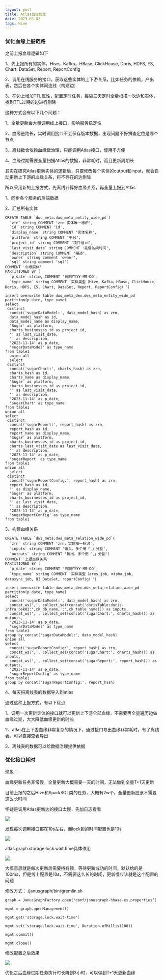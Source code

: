 ```yaml
---
layout: post
title: Atlas血缘优化
date: 2023-03-02
tags: Hive
---
```


### 优化血缘上报链路

之前上报血缘逻辑如下

1、先上报所有的实体，Hive，Kafka，HBase, ClickHouse, Doris, HDFS, ES, Chart, DataSet, Report, ReportConfig

2、调用在线服务的接口，获取这些实体的上下游关系，比如任务的依赖，产出表，然后在各个实体间连线（构建边）

3、在边上增加TTL属性，配置定时任务，每隔三天定时全量扫描一次边和实体，找到TTL过期的边进行删除

这种方式会有以下几个问题：

1、全量更新会大量调用线上接口，影响服务稳定性

2、血缘链路长，实时调用接口不会保存版本数据，出现问题不好排查定位是哪个节点

3、离线数仓依赖血缘做治理，只能调用Atlas接口，使用不方便

4、血缘过期需要全量扫描Atlas的数据，非常耗时，而且更新周期长

其实在研究Atlas更新实体的逻辑后，只要修改每个实体的output和input，就会自动更新上下游的血缘关系，将不存在的边删除

所以采用新的上报方式，先离线计算好血缘关系，再全量上报到Atlas

1、同步各个服务的后端数据

2、汇总所有实体
```
CREATE TABLE `dws_meta.dws_meta_entity_wide_pd`(
  `zrn` string COMMENT 'zrn 实体唯一标识',
  `id` string COMMENT 'id',
  `display_name` string COMMENT '实体名称',
  `platform` string COMMENT '平台',
  `project_id` string COMMENT '项目组id',
  `last_visit_date` string COMMENT '最后访问时间',
  `description` string COMMENT '描述',
  `owner` string comment 'owner',
  `sql` string comment 'sql')
COMMENT '血缘实体'
PARTITIONED BY (
  `p_date` string COMMENT '日期YYYY-MM-DD',
  `type_name` string COMMENT '实体类型（Hive，Kafka，HBase, ClickHouse, Doris, HDFS, ES, Chart, DataSet, Report, ReportConfig）')
```

```
insert overwrite table dws_meta_dev.dws_meta_entity_wide_pd partition(p_date, type_name)
select
 distinct
  concat('sugarDataModel:', data_model_hash) as zrn,
  data_model_hash as id,
  data_model_name as display_name,
  'Sugar' as platform,
  charts_businesses_id as project_id,
  '' as last_visit_date,
  '' as description,
  '2023-11-14' as p_date,
  'sugarDataModel' as type_name
from table1
  union all
  select
 distinct
  concat('sugarChart:', charts_hash) as zrn,
  charts_hash as id,
  charts_name as display_name,
  'Sugar' as platform,
  charts_businesses_id as project_id,
  '' as last_visit_date,
  '' as description,
  '2023-11-14' as p_date,
  'sugarChart' as type_name
from table1
union all
select
 distinct
  concat('sugarReport:', report_hash) as zrn,
  report_hash as id,
  report_name as display_name,
  'Sugar' as platform,
  charts_businesses_id as project_id,
  charts_last_visit_date as last_visit_date,
  '' as description,
  '2023-11-14' as p_date,
  'sugarReport' as type_name
from table1
union all
  select
 distinct
  concat('sugarReportConfig:', report_hash) as zrn,
  report_hash as id,
  '' as display_name,
  'Sugar' as platform,
  charts_businesses_id as project_id,
  '' as last_visit_date,
  '' as description,
  '2023-11-14' as p_date,
  'sugarReportConfig' as type_name
from table1
```

3、构建血缘关系
```
CREATE TABLE `dws_meta.dws_meta_relation_wide_pd`(
  `zrn` string COMMENT 'zrn，实体唯一标识',
  `inputs` string COMMENT '输入，多个用「,」分割',
  `outputs` string COMMENT '输出，多个用「,」分割')
COMMENT '上报血缘关系'
PARTITIONED BY (
  `p_date` string COMMENT '日期YYYY-MM-DD',
  `type_name` string COMMENT '实体类型（ares_job, mipha_job, datasync_job, BI_DataSet, reportConfig）')
```

```
insert overwrite table dws_meta_dev.dws_meta_relation_wide_pd partition(p_date, type_name)
select
  concat('sugarDataModel:', data_model_hash) as zrn,
  concat_ws(',', collect_set(concat('dorisTable:doris-infra_pek02:',ck_db_name,':',ck_table_name))) as inputs,
  concat_ws(',', collect_set(concat('sugarChart:', charts_hash))) as outputs,
  '2023-11-14' as p_date,
  'sugarDataModel' as type_name
from table1
group by concat('sugarDataModel:', data_model_hash)
union all
select
  concat('sugarReportConfig:', report_hash) as zrn,
  concat_ws(',', collect_set(concat('sugarChart:', charts_hash))) as inputs,
  concat_ws(',', collect_set(concat('sugarReport:', report_hash))) as outputs,
  '2023-11-14' as p_date,
  'sugarReportConfig' as type_name
from table1
group by concat('sugarReportConfig:', report_hash)
```

4、每天把离线表的数据导入到atlas

通过这种上报方式，有以下优点

1、调用一次更新实体的接口就可以更新上下游全部血缘，不需要再全量遍历边做血缘过期，大大降低血缘更新的时长

2、atlas在上下游血缘非常复杂的情况下，通过接口导出血缘非常耗时，有了离线表，可以直接查表导出

3、离线表的数据可以给数据治理提供依据

### 优化接口耗时 

现象：

血缘更新任务非常慢，全量更新大概需要一天的时间，无法做到全量T+1天更新

目前上报的之后Hive和SparkSQL类的任务，大概有2w个，全量更新应该不需要这么长时间

怀疑是调用Atlas更新边的接口太慢，先加日志看看

![](/images/posts/atlas/img02.png)

发现每次调用接口都在10s左右，而lock锁的时间配置也是10s

![](/images/posts/atlas/img03.png)

atlas.graph.storage.lock.wait.time具体作用

![](/images/posts/atlas/img04.png)

大概意思就是每次更新后需要持有锁，等待更新成功的时间，默认给的是100ms，但是线上配置是10s，不需要这么长的时间，更新慢应该就是这个配置的问题

修改方式：./janusgraph/bin/gremlin.sh

```
graph = JanusGraphFactory.open('conf/janusgraph-hbase-es.properties’)
 
mgmt = graph.openManagement()
 
mgmt.get('storage.lock.wait-time')
 
mgmt.set('storage.lock.wait-time', Duration.ofMillis(100))
 
mgmt.commit()
 
mgmt.close()
```

修改配置之后效果

![](/images/posts/atlas/img05.png)

优化之后血缘过期任务执行时长降到3小时，可以做到T+1天更新血缘







